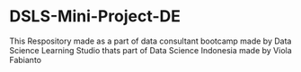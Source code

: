 # DSLS-Mini-Project-DE
This Respository made as a part of data consultant bootcamp made by Data Science Learning Studio thats part of Data Science Indonesia
made by Viola Fabianto
